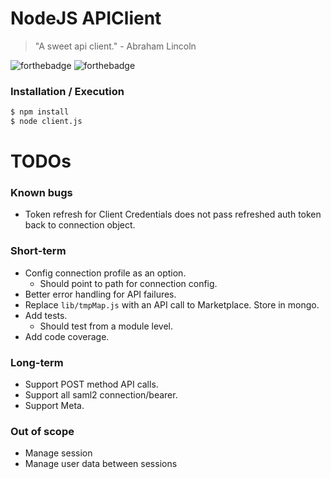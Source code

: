 # NodeJS APIClient 

> "A sweet api client." - Abraham Lincoln



![forthebadge](http://forthebadge.com/images/badges/uses-badges.svg)
![forthebadge](http://forthebadge.com/images/badges/gluten-free.svg)
### Installation / Execution 


```sh
$ npm install
$ node client.js
```

# TODOs

### Known bugs
* Token refresh for Client Credentials does not pass refreshed auth token back to connection object. 

### Short-term
* Config connection profile as an option. 
	* Should point to path for connection config. 
* Better error handling for API failures. 
* Replace `lib/tmpMap.js` with an API call to Marketplace. Store in mongo. 
* Add tests. 
	* Should test from a module level.
* Add code coverage. 

### Long-term
* Support POST method API calls. 
* Support all saml2 connection/bearer. 
* Support Meta.

### Out of scope
* Manage session
* Manage user data between sessions